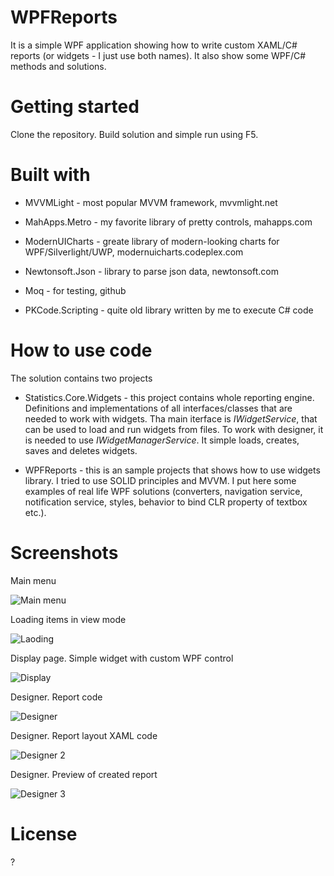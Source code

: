 # WPFReports
It is a simple WPF application showing how to write custom XAML/C# reports (or widgets - I just use both names). It also show some WPF/C# methods and solutions.


# Getting started
Clone the repository. Build solution and simple run using F5.


# Built with
* MVVMLight - most popular MVVM framework, mvvmlight.net

* MahApps.Metro - my favorite library of pretty controls, mahapps.com

* ModernUICharts - greate library of modern-looking charts for WPF/Silverlight/UWP, modernuicharts.codeplex.com

* Newtonsoft.Json - library to parse json data, newtonsoft.com

* Moq - for testing, github

* PKCode.Scripting - quite old library written by me to execute C# code


# How to use code
The solution contains two projects

* Statistics.Core.Widgets - this project contains whole reporting engine. Definitions and implementations of all interfaces/classes that are needed to work with widgets. Tha main iterface is _IWidgetService_, that can be used to load and run widgets from files. To work with designer, it is needed to use _IWidgetManagerService_. It simple loads, creates, saves and deletes widgets.

* WPFReports - this is an sample projects that shows how to use widgets library. I tried to use SOLID principles and MVVM. I put here some examples of real life WPF solutions (converters, navigation service, notification service, styles, behavior to bind CLR property of textbox etc.).

# Screenshots
Main menu

![Main menu](https://github.com/darthmaure/WPFReports/blob/master/src/Images/MainMenu.PNG "Main menu")

Loading items in view mode

![Laoding](https://github.com/darthmaure/WPFReports/blob/master/src/Images/LoadingItems.PNG "Loading items in view mode")

Display page. Simple widget with custom WPF control

![Display](https://github.com/darthmaure/WPFReports/blob/master/src/Images/Display.PNG "Display page. Simple widget with custom WPF control")

Designer. Report code

![Designer](https://github.com/darthmaure/WPFReports/blob/master/src/Images/DesignerCode.PNG "Designer. Report code")

Designer. Report layout XAML code

![Designer 2](https://github.com/darthmaure/WPFReports/blob/master/src/Images/DesignerLayout.PNG "Designer. Report layout XAML code")

Designer. Preview of created report

![Designer 3](https://github.com/darthmaure/WPFReports/blob/master/src/Images/DesignerPreview.PNG "Designer. Preview of created report")


# License
?
